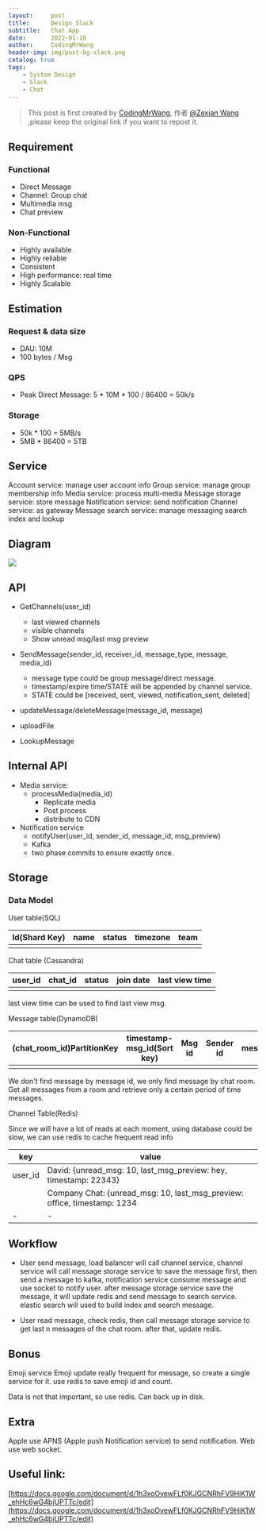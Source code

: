 ```yaml
---
layout:     post
title:      Design Slack
subtitle:   Chat App
date:       2022-01-18
author:     CodingMrWang
header-img: img/post-bg-slack.png
catalog: true
tags:
    - System Design
    - Slack
    - Chat
---
```



> This post is first created by [CodingMrWang](http://codingmrwang.github.io), 作者 [@Zexian Wang](http://github.com/codingmrwang) ,please keep the original link if you want to repost it.


## Requirement
### Functional
- Direct Message
- Channel: Group chat
- Multimedia msg
- Chat preview

### Non-Functional
- Highly available
- Highly reliable
- Consistent
- High performance: real time
- Highly Scalable

## Estimation
### Request & data size
- DAU: 10M
- 100 bytes / Msg

### QPS
- Peak Direct Message: 5 * 10M * 100 / 86400 = 50k/s

### Storage
- 50k * 100 = 5MB/s
- 5MB * 86400 = 5TB

## Service

Account service: manage user account info
Group service: manage group membership info
Media service: process multi-media
Message storage service: store message
Notification service: send notification
Channel service: as gateway
Message search service: manage messaging search index and lookup

## Diagram
![](https://drive.google.com/uc?id=1jcYKffK1z25vQ0hDnSXKBfWHV4iwF2F0)

## API
- GetChannels(user_id)
	- last viewed channels
	- visible channels
	- Show unread msg/last msg preview

- SendMessage(sender_id, receiver_id, message_type, message, media_id)
	- message type could be group message/direct message.
	- timestamp/expire time/STATE will be appended by channel service.
	- STATE could be [received, sent, viewed, notification_sent, deleted]
- updateMessage/deleteMessage(message_id, message)
- uploadFile
- LookupMessage

## Internal API
- Media service:
	- processMedia(media_id)
	  - Replicate media
	  - Post process
	  - distribute to CDN
- Notification service
	- notifyUser(user_id, sender_id, message_id, msg_preview)
	- Kafka
	- two phase commits to ensure exactly once.
## Storage
### Data Model

User table(SQL)

| Id(Shard Key) | name | status | timezone | team |
|---------------|------|--------|----------|------|
||||||

Chat table (Cassandra)

| user_id | chat_id | status | join date | last view time |
|---------|---------|--------|-----------|----------------|
||||||

last view time can be used to find last view msg.

Message table(DynamoDB)

| (chat_room_id)PartitionKey | timestamp-msg_id(Sort key) | Msg id | Sender id | message |
|----------------------------|----------------------------|--------|-----------|---------|
||||||

We don't find message by message id, we only find message by chat room. Get all messages from a room and retrieve only a certain period of time messages.

Channel Table(Redis)

Since we will have a lot of reads at each moment, using database could be slow, we can use redis to cache frequent read info

|key|value|
|-|-|
|user_id|David: {unread_msg: 10, last_msg_preview: hey, timestamp: 22343}|
|  |Company Chat: {unread_msg: 10, last_msg_preview: office, timestamp: 1234|
|-|-|


## Workflow

- User send message, load balancer will call channel service, channel service will call message storage service to save the message first, then send a message to kafka, notification service consume message and use socket to notify user. after message storage service save the message, it will update redis and send message to search service. elastic search will used to build index and search message.

- User read message, check redis, then call message storage service to get last n messages of the chat room. after that, update redis.

## Bonus

Emoji service
Emoji update really frequent for message, so create a single service for it. use redis to save emoji id and count.

Data is not that important, so use redis. Can back up in disk.

## Extra
Apple use APNS (Apple push Notification service) to send notification.
Web use web socket.

## Useful link:
[https://docs.google.com/document/d/1h3xoOvewFLf0KJGCNRhFV9HiK1W_ehHc6wG4bjUPTTc/edit](https://docs.google.com/document/d/1h3xoOvewFLf0KJGCNRhFV9HiK1W_ehHc6wG4bjUPTTc/edit)




